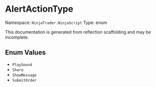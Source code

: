# AlertActionType

Namespace: `NinjaTrader.NinjaScript`
Type: enum

This documentation is generated from reflection scaffolding and may be incomplete.

## Enum Values
- `PlaySound`
- `Share`
- `ShowMessage`
- `SubmitOrder`
